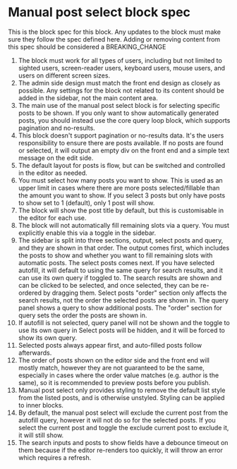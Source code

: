 # Manual post select block spec

This is the block spec for this block. Any updates to the block must make sure they follow the spec defined here.
Adding or removing content from this spec should be considered a BREAKING_CHANGE

1. The block must work for all types of users, including but not limited to sighted users, screen-reader users, keyboard users, mouse users, and users on different screen sizes.
2. The admin side design must match the front end design as closely as possible. Any settings for the block not related to its content should be added in the sidebar, not the main content area.
3. The main use of the manual post select block is for selecting specific posts to be shown. If you only want to show automatically generated posts, you should instead use the core query loop block, which supports pagination and no-results.
4. This block doesn't support pagination or no-results data. It's the users responsibility to ensure there are posts available. If no posts are found or selected, it will output an empty div on the front end and a simple text message on the edit side.
5. The default layout for posts is flow, but can be switched and controlled in the editor as needed.
6. You must select how many posts you want to show. This is used as an upper limit in cases where there are more posts selected/fillable than the amount you want to show. If you select 3 posts but only have posts to show set to 1 (default), only 1 post will show.
7. The block will show the post title by default, but this is customisable in the editor for each use.
8. The block will not automatically fill remaining slots via a query. You must explicitly enable this via a toggle in the sidebar.
9. The sidebar is split into three sections, output, select posts and query, and they are shown in that order. The output comes first, which includes the posts to show and whether you want to fill remaining slots with automatic posts. The select posts comes next. If you have selected autofill, it will default to using the same query for search results, and it can use its own query if toggled to. The search results are shown and can be clicked to be selected, and once selected, they can be re-ordered by dragging them. Select posts "order" section only affects the search results, not the order the selected posts are shown in. The query panel shows a query to show additional posts. The "order" section for query sets the order the posts are shown in.
10. If autofill is not selected, query panel will not be shown and the toggle to use its own query in Select posts will be hidden, and it will be forced to show its own query.
11. Selected posts always appear first, and auto-filled posts follow afterwards.
12. The order of posts shown on the editor side and the front end will mostly match, however they are not guaranteed to be the same, especially in cases where the order value matches (e.g. author is the same), so it is recommended to preview posts before you publish.
13. Manual post select only provides styling to remove the default list style from the listed posts, and is otherwise unstyled. Styling can be applied to inner blocks.
14. By default, the manual post select will exclude the current post from the autofill query, however it will not do so for the selected posts. If you select the current post and toggle the exclude current post to exclude it, it will still show.
15. The search inputs and posts to show fields have a debounce timeout on them because if the editor re-renders too quickly, it will throw an error which requires a refresh.
